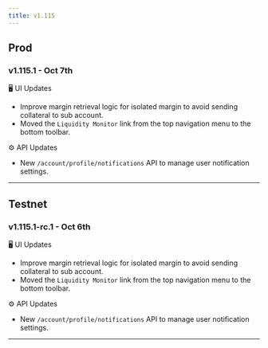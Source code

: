 ```yaml
---
title: v1.115
---
```

## Prod
### v1.115.1 - Oct 7th
🖥️ UI Updates
* Improve margin retrieval logic for isolated margin to avoid sending collateral to sub account.
* Moved the `Liquidity Monitor` link from the top navigation menu to the bottom toolbar.

⚙️ API Updates
* New `/account/profile/notifications` API to manage user notification settings.
---

## Testnet
### v1.115.1-rc.1 - Oct 6th
🖥️ UI Updates
* Improve margin retrieval logic for isolated margin to avoid sending collateral to sub account.
* Moved the `Liquidity Monitor` link from the top navigation menu to the bottom toolbar.

⚙️ API Updates
* New `/account/profile/notifications` API to manage user notification settings.
---
